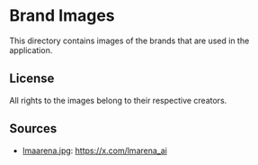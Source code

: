 # Brand Images

This directory contains images of the brands that are used in the application.

## License

All rights to the images belong to their respective creators.

## Sources

- [lmaarena.jpg](./lmarena.jpg): https://x.com/lmarena_ai
